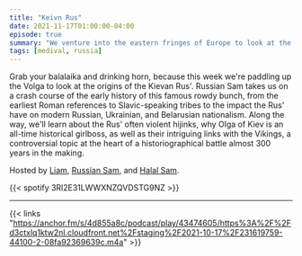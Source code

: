 ```yaml
---
title: "Keivn Rus"
date: 2021-11-17T01:00:00-04:00
episode: true
summary: "We venture into the eastern fringes of Europe to look at the origins of Russia, Ukraine, and Belarus: the Kievan Rus'"
tags: [medival, russia]
---
```


Grab your balalaika and drinking horn, because this week we're paddling up the Volga to look at the origins of the Kievan Rus'. Russian Sam takes us on a crash course of the early history of this famous rowdy bunch, from the earliest Roman references to Slavic-speaking tribes to the impact the Rus' have on modern Russian, Ukrainian, and Belarusian nationalism. Along the way, we'll learn about the Rus' often violent hijinks, why Olga of Kiev is an all-time historical girlboss, as well as their intriguing links with the Vikings, a controversial topic at the heart of a historiographical battle almost 300 years in the making.

Hosted by [Liam](https://twitter.com/LegoRacers2), [Russian Sam](https://twitter.com/FillerHandle12), and [Halal Sam](https://twitter.com/halaljew).

{{< spotify 3Rl2E31LWWXNZQVDSTG9NZ >}}

---

{{< links "https://anchor.fm/s/4d855a8c/podcast/play/43474605/https%3A%2F%2Fd3ctxlq1ktw2nl.cloudfront.net%2Fstaging%2F2021-10-17%2F231619759-44100-2-08fa92369639c.m4a" >}}
